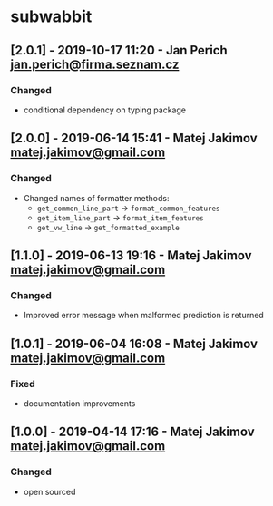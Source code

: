 # subwabbit

## [2.0.1] - 2019-10-17 11:20 - Jan Perich <jan.perich@firma.seznam.cz>
### Changed
- conditional dependency on typing package

## [2.0.0] - 2019-06-14 15:41 - Matej Jakimov <matej.jakimov@gmail.com>
### Changed
- Changed names of formatter methods:
  - `get_common_line_part` -> `format_common_features`
  - `get_item_line_part` -> `format_item_features`
  - `get_vw_line` -> `get_formatted_example`
 
## [1.1.0] - 2019-06-13 19:16 - Matej Jakimov <matej.jakimov@gmail.com>
### Changed
- Improved error message when malformed prediction is returned

## [1.0.1] - 2019-06-04 16:08 - Matej Jakimov <matej.jakimov@gmail.com>
### Fixed
- documentation improvements

## [1.0.0] - 2019-04-14 17:16 - Matej Jakimov <matej.jakimov@gmail.com>
### Changed
- open sourced

